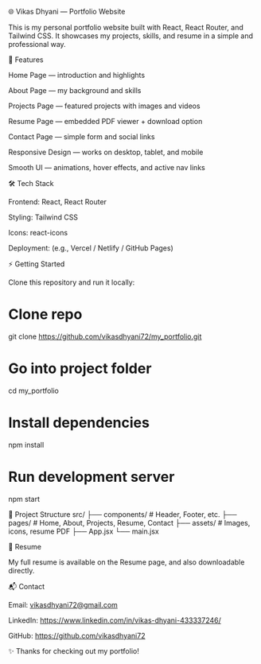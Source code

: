 🌐 Vikas Dhyani — Portfolio Website

This is my personal portfolio website built with React, React Router, and Tailwind CSS.
It showcases my projects, skills, and resume in a simple and professional way.

🚀 Features

Home Page — introduction and highlights

About Page — my background and skills

Projects Page — featured projects with images and videos

Resume Page — embedded PDF viewer + download option

Contact Page — simple form and social links

Responsive Design — works on desktop, tablet, and mobile

Smooth UI — animations, hover effects, and active nav links

🛠️ Tech Stack

Frontend: React, React Router

Styling: Tailwind CSS

Icons: react-icons

Deployment: (e.g., Vercel / Netlify / GitHub Pages)

⚡ Getting Started

Clone this repository and run it locally:

# Clone repo

git clone https://github.com/vikasdhyani72/my_portfolio.git

# Go into project folder

cd my_portfolio

# Install dependencies

npm install

# Run development server

npm start

📂 Project Structure
src/
├── components/ # Header, Footer, etc.
├── pages/ # Home, About, Projects, Resume, Contact
├── assets/ # Images, icons, resume PDF
├── App.jsx
└── main.jsx

📄 Resume

My full resume is available on the Resume page, and also downloadable directly.

📬 Contact

Email: vikasdhyani72@gmail.com

LinkedIn: https://www.linkedin.com/in/vikas-dhyani-433337246/

GitHub: https://github.com/vikasdhyani72

✨ Thanks for checking out my portfolio!
